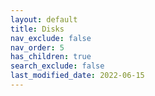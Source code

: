 ```yaml
---
layout: default
title: Disks
nav_exclude: false
nav_order: 5
has_children: true
search_exclude: false
last_modified_date: 2022-06-15
---
```

